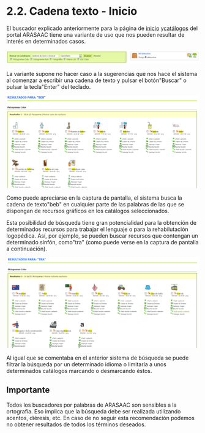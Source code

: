 
# 2.2. Cadena texto - Inicio

El buscador explicado anteriormente para la página de [inicio](http://arasaac.org/index.php) y[catálogos](http://arasaac.org/catalogos.php) del portal ARASAAC tiene una variante de uso que nos pueden resultar de interés en determinados casos.


![3.25 Buscador por cadena de texto](img/busqueda_1.png)

La variante supone no hacer caso a la sugerencias que nos hace el sistema al comenzar a escribir una cadena de texto y pulsar el botón"Buscar" o pulsar la tecla"Enter" del teclado.


![3.26 Resultados del buscador para la cadena de texto"beb"](img/busqueda_4.png)


Como puede apreciarse en la captura de pantalla, el sistema busca la cadena de texto"beb" en cualquier parte de las palabras de las que se dispongan de recursos gráficos en los catálogos seleccionados.

Esta posibilidad de búsqueda tiene gran potencialidad para la obtención de determinados recursos para trabajar el lenguaje o para la rehabilutación logopédica. Así, por ejemplo, se pueden buscar recursos que contengan un determinado sinfón, como"tra" (como puede verse en la captura de pantalla a continuación).


![3.27 Resultados de la búsqueda del sinfón "tra"](img/busqueda_5.png)


Al igual que se comentaba en el anterior sistema de búsqueda se puede filtrar la búsqueda por un determinado idioma o limitarla a unos determinados catálogos marcando o desmarcando éstos.

## Importante

Todos los buscadores por palabras de ARASAAC son sensibles a la ortografía. Eso implica que la búsqueda debe ser realizada utilizando acentos, diéresis, etc. En caso de no seguir esta recomendación podemos no obtener resultados de todos los términos deseados.

